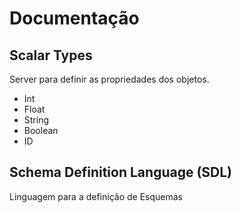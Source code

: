 # Documentação

## Scalar Types
Server para definir as propriedades dos objetos.

- Int
- Float
- String
- Boolean
- ID

## Schema Definition Language (SDL)
Linguagem para a definição de Esquemas